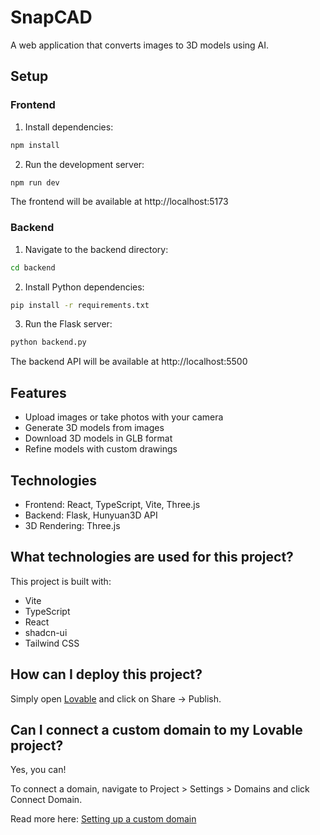 # SnapCAD

A web application that converts images to 3D models using AI.

## Setup

### Frontend

1. Install dependencies:
```bash
npm install
```

2. Run the development server:
```bash
npm run dev
```

The frontend will be available at http://localhost:5173

### Backend

1. Navigate to the backend directory:
```bash
cd backend
```

2. Install Python dependencies:
```bash
pip install -r requirements.txt
```

3. Run the Flask server:
```bash
python backend.py
```

The backend API will be available at http://localhost:5500

## Features

- Upload images or take photos with your camera
- Generate 3D models from images
- Download 3D models in GLB format
- Refine models with custom drawings

## Technologies

- Frontend: React, TypeScript, Vite, Three.js
- Backend: Flask, Hunyuan3D API
- 3D Rendering: Three.js

## What technologies are used for this project?

This project is built with:

- Vite
- TypeScript
- React
- shadcn-ui
- Tailwind CSS

## How can I deploy this project?

Simply open [Lovable](https://lovable.dev/projects/65f59b98-72ff-4ca1-bf40-09dc32ea180d) and click on Share -> Publish.

## Can I connect a custom domain to my Lovable project?

Yes, you can!

To connect a domain, navigate to Project > Settings > Domains and click Connect Domain.

Read more here: [Setting up a custom domain](https://docs.lovable.dev/tips-tricks/custom-domain#step-by-step-guide)
